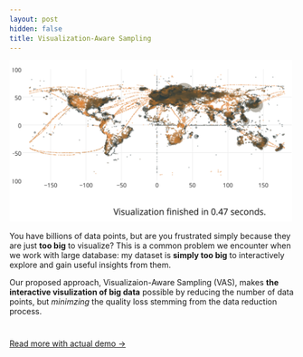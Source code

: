 ```yaml
---
layout: post
hidden: false
title: Visualization-Aware Sampling
---
```



<img src="/resources/projects/vas.png" width="500px" class="center-block" />

You have billions of data points, but are you frustrated simply because they are
just **too big** to visualize? This is a common problem we encounter when we
work with large database: my dataset is **simply too big** to interactively explore
and gain useful insights from them.

Our proposed approach, Visualizaion-Aware Sampling (VAS), makes **the
interactive visulization of big data** possible by reducing the number of data
points, but *minimzing* the quality loss stemming from the data reduction
process.

<p class="post-continue" style="margin-top: 40px;">
	<a href="https://yongjoopark.com/vas/">Read more with actual demo &rarr;</a>
</p>
